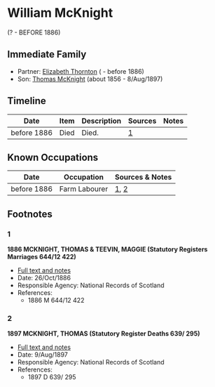 ﻿---
layout: person
subject_key: i38388851
permalink: /people/i38388851
---

# William McKnight
(? - BEFORE 1886)

## Immediate Family

* Partner: [Elizabeth Thornton](./@69380928@-elizabeth-thornton-b-d1886.md) ( - before 1886)
* Son: [Thomas McKnight](./@6387698@-thomas-mcknight-b1856-d1897-8-8.md) (about 1856 - 8/Aug/1897)

## Timeline

Date | Item | Description | Sources | Notes
---|---|---|---|---
before 1886 | Died | Died. | [1](#1) | 

## Known Occupations

Date | Occupation | Sources & Notes
---|---|---
before 1886 | Farm Labourer | [1](#1), [2](#2)

## Footnotes

### 1

**1886 MCKNIGHT, THOMAS & TEEVIN, MAGGIE (Statutory Registers Marriages 644/12 422)**

* [Full text and notes](../sources/@45397776@-1886-mcknight,-thomas-&-teevin,-maggie-statutory-registers-marriages-644-12-422-.md)
* Date: 26/Oct/1886
* Responsible Agency: National Records of Scotland
* References: 
  * 1886 M 644/12 422

### 2

**1897 MCKNIGHT, THOMAS (Statutory Register Deaths 639/ 295)**

* [Full text and notes](../sources/@87990432@-1897-mcknight,-thomas-statutory-register-deaths-639-295-.md)
* Date: 9/Aug/1897
* Responsible Agency: National Records of Scotland
* References: 
  * 1897 D 639/ 295


